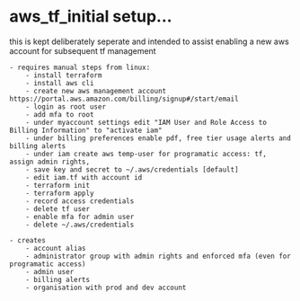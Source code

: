 # aws_tf_initial setup...

this is kept deliberately seperate and intended to assist enabling a new aws account for subsequent tf management 

    - requires manual steps from linux:
        - install terraform
        - install aws cli
        - create new aws management account https://portal.aws.amazon.com/billing/signup#/start/email
        - login as root user
        - add mfa to root
        - under myaccount settings edit "IAM User and Role Access to Billing Information" to "activate iam"
        - under billing preferences enable pdf, free tier usage alerts and billing alerts 
        - under iam create aws temp-user for programatic access: tf, assign admin rights, 
        - save key and secret to ~/.aws/credentials [default]
        - edit iam.tf with account id
        - terraform init
        - terraform apply
        - record access credentials
        - delete tf user
        - enable mfa for admin user
        - delete ~/.aws/credentials

    - creates 
        - account alias
        - administrator group with admin rights and enforced mfa (even for programatic access)
        - admin user
        - billing alerts
        - organisation with prod and dev account

